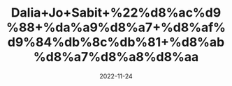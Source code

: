 ---
title: 'Dalia+Jo+Sabit+%22%d8%ac%d9%88+%da%a9%d8%a7+%d8%af%d9%84%db%8c%db%81+%d8%ab%d8%a7%d8%a8%d8%aa'
date: '2022-11-24' 
metatag: '' 
inventory: '0' 
draft: false 
# meta description 
shortDescripton: 'Barley+Porridge+%22++Dalia+is+rich+in+fiber+and+functions+as+an+excellent+laxative+and+Helps+in+weight+loss.+It+also+helps+in+muscle+mass+gain'
description: 'Food+Product'
longdescription: ''
tags: ''
brand: ''
subCategory: ''
unit: '250 gm-Pk'
sellCount: '0'
featured: False
# product Price
price: '70.0'
# Product Short Description
shortDescription: 'Barley+Porridge+%22++Dalia+is+rich+in+fiber+and+functions+as+an+excellent+laxative+and+Helps+in+weight+loss.+It+also+helps+in+muscle+mass+gain'
productID: '95B39181-4F3B-ED11-996A-005056B3A416'
type: 'products'
category: 'Food+Product' 
thumnailproduct: 'https://eraconnect.blob.core.windows.net/product-images/aminsaddiquidawakhana/4f00702c-4370-4468-8e5a-dc11571e2e37.webp' 
images:
  - image: 'https://eraconnect.blob.core.windows.net/product-images/aminsaddiquidawakhana/4f00702c-4370-4468-8e5a-dc11571e2e37.webp'  
Variants:
---